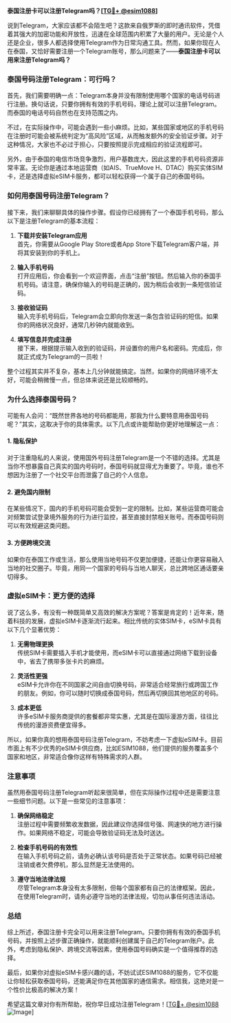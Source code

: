 **泰国注册卡可以注册Telegram吗？[[TG💪+ @esim1088](https://t.me/s/esim1088)]**

说到Telegram，大家应该都不会陌生吧？这款来自俄罗斯的即时通讯软件，凭借着其强大的加密功能和开放性，迅速在全球范围内积累了大量的用户。无论是个人还是企业，很多人都选择使用Telegram作为日常沟通工具。然而，如果你现在人在泰国，又恰好需要注册一个Telegram账号，那么问题来了——**泰国注册卡可以用来注册Telegram吗？**

### 泰国号码注册Telegram：可行吗？

首先，我们需要明确一点：Telegram本身并没有限制使用哪个国家的电话号码进行注册。换句话说，只要你拥有有效的手机号码，理论上就可以注册Telegram。而泰国的电话号码自然也在支持范围之内。

不过，在实际操作中，可能会遇到一些小麻烦。比如，某些国家或地区的手机号码在注册时可能会被系统判定为“高风险”区域，从而触发额外的安全验证步骤。对于这种情况，大家也不必过于担心，只要按照提示完成相应的验证流程即可。

另外，由于泰国的电信市场竞争激烈，用户基数庞大，因此这里的手机号码资源非常丰富。无论你是通过本地运营商（如AIS、TrueMove H、DTAC）购买实体SIM卡，还是选择虚拟eSIM卡服务，都可以轻松获得一个属于自己的泰国号码。

### 如何用泰国号码注册Telegram？

接下来，我们来聊聊具体的操作步骤。假设你已经拥有了一个泰国手机号码，那么以下是注册Telegram的基本流程：

1. **下载并安装Telegram应用**  
   首先，你需要从Google Play Store或者App Store下载Telegram客户端，并将其安装到你的手机上。

2. **输入手机号码**  
   打开应用后，你会看到一个欢迎界面，点击“注册”按钮。然后输入你的泰国手机号码。请注意，确保你输入的号码是正确的，因为稍后会收到一条短信验证码。

3. **接收验证码**  
   输入完手机号码后，Telegram会立即向你发送一条包含验证码的短信。如果你的网络状况良好，通常几秒钟内就能收到。

4. **填写信息并完成注册**  
   接下来，根据提示输入收到的验证码，并设置你的用户名和密码。完成后，你就正式成为Telegram的一员啦！

整个过程其实并不复杂，基本上几分钟就能搞定。当然，如果你的网络环境不太好，可能会稍微慢一点，但总体来说还是比较顺畅的。

### 为什么选择泰国号码？

可能有人会问：“既然世界各地的号码都能用，那我为什么要特意用泰国号码呢？”其实，这取决于你的具体需求。以下几点或许能帮助你更好地理解这一点：

#### 1. **隐私保护**  
   对于注重隐私的人来说，使用国外号码注册Telegram是一个不错的选择。尤其是当你不想暴露自己真实的国内号码时，泰国号码就显得尤为重要了。毕竟，谁也不想因为注册了一个社交平台而泄露了自己的个人信息。

#### 2. **避免国内限制**  
   在某些情况下，国内的手机号码可能会受到一定的限制。比如，某些运营商可能会对频繁尝试登录境外服务的行为进行监控，甚至直接封禁相关账号。而泰国号码则可以有效规避这类问题。

#### 3. **方便跨境交流**  
   如果你在泰国工作或生活，那么使用当地号码不仅更加便捷，还能让你更容易融入当地的社交圈子。毕竟，用同一个国家的号码与当地人聊天，总比跨地区通话要亲切得多。

### 虚拟eSIM卡：更方便的选择

说了这么多，有没有一种既简单又高效的解决方案呢？答案是肯定的！近年来，随着科技的发展，虚拟eSIM卡逐渐流行起来。相比传统的实体SIM卡，eSIM卡具有以下几个显著优势：

1. **无需物理更换**  
   传统SIM卡需要插入手机才能使用，而eSIM卡可以直接通过网络下载到设备中，省去了携带多张卡片的麻烦。

2. **灵活性更强**  
   eSIM卡允许你在不同国家之间自由切换号码，非常适合经常旅行或跨国工作的朋友。例如，你可以随时切换成泰国号码，然后再切换回其他地区的号码。

3. **成本更低**  
   许多eSIM卡服务商提供的套餐都非常实惠，尤其是在国际漫游方面，往往比传统的漫游资费便宜得多。

所以，如果你真的想用泰国号码注册Telegram，不妨考虑一下虚拟eSIM卡。目前市面上有不少优秀的eSIM卡供应商，比如ESIM1088，他们提供的服务覆盖多个国家和地区，非常适合像你这样有特殊需求的人群。

### 注意事项

虽然用泰国号码注册Telegram听起来很简单，但在实际操作过程中还是需要注意一些细节问题。以下是一些常见的注意事项：

1. **确保网络稳定**  
   注册过程中需要频繁收发数据，因此建议你选择信号强、网速快的地方进行操作。如果网络不稳定，可能会导致验证码无法及时送达。

2. **检查手机号码的有效性**  
   在输入手机号码之前，请务必确认该号码是否处于正常状态。如果号码已经被注销或者欠费停机，那么显然是无法使用的。

3. **遵守当地法律法规**  
   尽管Telegram本身没有太多限制，但每个国家都有自己的法律框架。因此，在使用Telegram时，请务必遵守当地的法律法规，切勿从事任何违法活动。

### 总结

综上所述，泰国注册卡完全可以用来注册Telegram。只要你拥有有效的泰国手机号码，并按照上述步骤正确操作，就能顺利创建属于自己的Telegram账户。此外，考虑到隐私保护、跨境交流等因素，使用泰国号码确实是一个值得推荐的选择。

最后，如果你对虚拟eSIM卡感兴趣的话，不妨试试ESIM1088的服务，它不仅能让你轻松获取泰国号码，还能满足你在其他国家的通信需求。相信我，这绝对是一个性价比极高的解决方案！

希望这篇文章对你有所帮助，祝你早日成功注册Telegram！[[TG💪+ @esim1088](https://t.me/s/esim1088) ![Image](https://i.postimg.cc/4NQfJmqS/Snipaste-2025-05-13-00-14-12.png)]